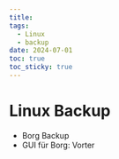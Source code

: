 ```yaml
---
title: 
tags:
  - Linux
  - backup
date: 2024-07-01
toc: true
toc_sticky: true
---
```


# Linux Backup

- Borg Backup 
- GUI für Borg: Vorter 